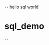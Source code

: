 <!--
 * @Author: your name
 * @Date: 2021-06-11 22:18:36
 * @LastEditTime: 2021-06-11 22:19:28
 * @LastEditors: Please set LastEditors
 * @Description: In User Settings Edit
 * @FilePath: \sql_tools\README.md
-->
-- hello sql world
# sql_demo
--